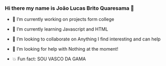 ### Hi there my name is João Lucas Brito Quaresama  👋
<!--
**Joaolucasbrito/Joaolucasbrito** is a ✨ _special_ ✨ repository because its `README.md` (this file) appears on your GitHub profile.

Here are some ideas to get you started: -->

- 🔨 I’m currently working on projects form college
- 📖 I’m currently learning Javascript and HTML
   
      
          
    
          
          
          
- 👯 I’m looking to collaborate on Anything I find interesting and can help
- 🤔 I’m looking for help with Nothing at the moment!
- 💥 Fun fact: SOU VASCO DA GAMA
